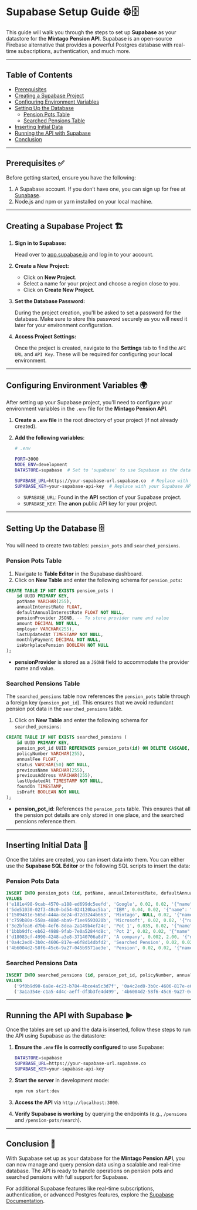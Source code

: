 # Supabase Setup Guide ⚙️🗄️

This guide will walk you through the steps to set up **Supabase** as your datastore for the **Mintago Pension API**. Supabase is an open-source Firebase alternative that provides a powerful Postgres database with real-time subscriptions, authentication, and much more.

---

## Table of Contents

- [Prerequisites](#prerequisites)
- [Creating a Supabase Project](#creating-a-supabase-project)
- [Configuring Environment Variables](#configuring-environment-variables)
- [Setting Up the Database](#setting-up-the-database)
   - [Pension Pots Table](#pension-pots-table)
   - [Searched Pensions Table](#searched-pensions-table)
- [Inserting Initial Data](#inserting-initial-data)
- [Running the API with Supabase](#running-the-api-with-supabase)
- [Conclusion](#conclusion)

---

## Prerequisites ✅

Before getting started, ensure you have the following:

1. A Supabase account. If you don’t have one, you can sign up for free at [Supabase](https://supabase.com/).
2. Node.js and npm or yarn installed on your local machine.

---

## Creating a Supabase Project 🏗️

1. **Sign in to Supabase:**

   Head over to [app.supabase.io](https://app.supabase.io/) and log in to your account.

2. **Create a New Project:**

   - Click on **New Project**.
   - Select a name for your project and choose a region close to you.
   - Click on **Create New Project**.

3. **Set the Database Password:**

   During the project creation, you'll be asked to set a password for the database. Make sure to store this password securely as you will need it later for your environment configuration.

4. **Access Project Settings:**

   Once the project is created, navigate to the **Settings** tab to find the `API URL` and `API Key`. These will be required for configuring your local environment.

---

## Configuring Environment Variables 🌍

After setting up your Supabase project, you'll need to configure your environment variables in the `.env` file for the **Mintago Pension API**.

1. **Create a `.env` file** in the root directory of your project (if not already created).

2. **Add the following variables**:

   ```bash
   # .env

   PORT=3000
   NODE_ENV=development
   DATASTORE=supabase  # Set to 'supabase' to use Supabase as the database

   SUPABASE_URL=https://your-supabase-url.supabase.co  # Replace with your Supabase URL
   SUPABASE_KEY=your-supabase-api-key  # Replace with your Supabase API key
   ```

   - `SUPABASE_URL`: Found in the **API** section of your Supabase project.
   - `SUPABASE_KEY`: The **anon** public API key for your project.

---

## Setting Up the Database 🗄️

You will need to create two tables: `pension_pots` and `searched_pensions`.

### Pension Pots Table

1. Navigate to **Table Editor** in the Supabase dashboard.
2. Click on **New Table** and enter the following schema for `pension_pots`:

```sql
CREATE TABLE IF NOT EXISTS pension_pots (
    id UUID PRIMARY KEY,
    potName VARCHAR(255),
    annualInterestRate FLOAT,
    defaultAnnualInterestRate FLOAT NOT NULL,
    pensionProvider JSONB, -- To store provider name and value
    amount DECIMAL NOT NULL,
    employer VARCHAR(255),
    lastUpdatedAt TIMESTAMP NOT NULL,
    monthlyPayment DECIMAL NOT NULL,
    isWorkplacePension BOOLEAN NOT NULL
);
```

- **pensionProvider** is stored as a `JSONB` field to accommodate the provider name and value.

### Searched Pensions Table

The `searched_pensions` table now references the `pension_pots` table through a foreign key (`pension_pot_id`). This ensures that we avoid redundant pension pot data in the `searched_pensions` table.

1. Click on **New Table** and enter the following schema for `searched_pensions`:

```sql
CREATE TABLE IF NOT EXISTS searched_pensions (
    id UUID PRIMARY KEY,
    pension_pot_id UUID REFERENCES pension_pots(id) ON DELETE CASCADE,  -- Foreign key to pension_pots
    policyNumber VARCHAR(255),
    annualFee FLOAT,
    status VARCHAR(50) NOT NULL,
    previousName VARCHAR(255),
    previousAddress VARCHAR(255),
    lastUpdatedAt TIMESTAMP NOT NULL,
    foundOn TIMESTAMP,
    isDraft BOOLEAN NOT NULL
);
```

- **pension_pot_id**: References the `pension_pots` table. This ensures that all the pension pot details are only stored in one place, and the searched pensions reference them.

---

## Inserting Initial Data 💾

Once the tables are created, you can insert data into them. You can either use the **Supabase SQL Editor** or the following SQL scripts to insert the data:

### Pension Pots Data

```sql
INSERT INTO pension_pots (id, potName, annualInterestRate, defaultAnnualInterestRate, pensionProvider, amount, employer, lastUpdatedAt, monthlyPayment, isWorkplacePension)
VALUES
('e181e498-9cab-4570-a188-ed699dc5eefd', 'Google', 0.02, 0.02, '{"name": "Aviva", "value": "AVIVA"}', 36700, 'Google', '2024-06-13T13:23:55.614Z', 335.53, true),
('5de51030-02f3-48c0-bd54-024120bac5ba', 'IBM', 0.04, 0.02, '{"name": "Scottish Widows", "value": "SCOTTISH_WIDOWS"}', 20000, 'IBM', '2024-08-05T14:31:20.506Z', 0, false),
('1509481e-565d-444a-8e24-d72d3244b663', 'Mintago', NULL, 0.02, '{"name": null, "value": null}', 100, 'Mintago', '2024-05-22T17:56:45.028Z', 0, false),
('c759b80a-558a-488d-aba9-f1ee9593020b', 'Microsoft', 0.02, 0.02, '{"name": null, "value": null}', 123868, 'Microsoft', '2024-05-23T13:42:22.780Z', 0, false),
('3e2bfea6-d7bb-4ef6-8dea-2a149b4ef24c', 'Pot 1', 0.035, 0.02, '{"name": null, "value": null}', 12345, null, '2024-05-23T13:42:38.354Z', 300, false),
('1bbb9dfc-eb62-4988-9fab-7e0a52844d8c', 'Pot 2', 0.02, 0.02, '{"name": null, "value": null}', 1200, null, '2024-05-23T13:43:12.606Z', 0, false),
('d18083cf-4990-4248-a3e8-37140706a8d7', 'A company', 0.002, 2.00, '{"name": null, "value": null}', 40000, null, '2024-08-05T14:31:26.067Z', 200, false),
('0a4c2ed0-3b0c-4606-817e-e6f8d14dbfd2', 'Searched Pension', 0.02, 0.02, '{"name": null, "value": null}', 0, 'Homebase', '2022-05-21T17:32:03.376Z', 0, false),
('4b6004d2-58f6-45c6-9a27-045b9571ae3e', 'Pension', 0.02, 0.02, '{"name": null, "value": null}', 40000, 'Telegraph', '2024-06-11T10:52:33.819Z', 0, false);


```

### Searched Pensions Data

```sql
INSERT INTO searched_pensions (id, pension_pot_id, policyNumber, annualFee, status, previousName, previousAddress, foundOn, lastUpdatedAt, isDraft)
VALUES
   ('9f0b9d90-6a8e-4c23-b784-4bce4a5c3d7f', '0a4c2ed0-3b0c-4606-817e-e6f8d14dbfd2', NULL, NULL, 'TO_HUNT', NULL, '12 Something St', '2020-06-11T10:52:33.819Z', '2024-06-11T10:52:33.819Z', true),
   ('3a1a354e-c1a5-4d4c-aeff-df3b3fe4d499', '4b6004d2-58f6-45c6-9a27-045b9571ae3e', NULL, NULL, 'FOUND', NULL, '12 Something St', '2024-08-11T10:52:33.819Z', '2024-06-11T10:52:33.819Z', false);
```

---

## Running the API with Supabase ▶️

Once the tables are set up and the data is inserted, follow these steps to run the API using Supabase as the datastore:

1. **Ensure the `.env` file is correctly configured** to use Supabase:

   ```bash
   DATASTORE=supabase
   SUPABASE_URL=https://your-supabase-url.supabase.co
   SUPABASE_KEY=your-supabase-api-key
   ```

2. **Start the server** in development mode:

   ```bash
   npm run start:dev
   ```

3. **Access the API** via `http://localhost:3000`.

4. **Verify Supabase is working** by querying the endpoints (e.g., `/pensions` and `/pension-pots/search`).

---

## Conclusion 🎉

With Supabase set up as your database for the **Mintago Pension API**, you can now manage and query pension data using a scalable and real-time database. The API is ready to handle operations on pension pots and searched pensions with full support for Supabase.

For additional Supabase features like real-time subscriptions, authentication, or advanced Postgres features, explore the [Supabase Documentation](https://supabase.com/docs).
